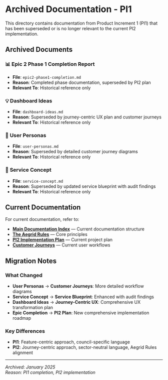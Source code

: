 # Archived Documentation - PI1

This directory contains documentation from Product Increment 1 (PI1) that has been superseded or is no longer relevant to the current PI2 implementation.

## Archived Documents

### 📊 **Epic 2 Phase 1 Completion Report**
- **File**: `epic2-phase1-completion.md`
- **Reason**: Completed phase documentation, superseded by PI2 plan
- **Relevant To**: Historical reference only

### 💡 **Dashboard Ideas**
- **File**: `dashboard-ideas.md`
- **Reason**: Superseded by journey-centric UX plan and customer journeys
- **Relevant To**: Historical reference only

### 👥 **User Personas**
- **File**: `user-personas.md`
- **Reason**: Superseded by detailed customer journey diagrams
- **Relevant To**: Historical reference only

### 🎯 **Service Concept**
- **File**: `service-concept.md`
- **Reason**: Superseded by updated service blueprint with audit findings
- **Relevant To**: Historical reference only

## Current Documentation

For current documentation, refer to:
- **[Main Documentation Index](../README.md)** — Current documentation structure
- **[The Aegrid Rules](../core/aegrid-rules.md)** — Core principles
- **[PI2 Implementation Plan](../TODO-PI2.md)** — Current project plan
- **[Customer Journeys](../architecture/customer-journeys/)** — Current user workflows

## Migration Notes

### What Changed
- **User Personas** → **Customer Journeys**: More detailed workflow diagrams
- **Service Concept** → **Service Blueprint**: Enhanced with audit findings
- **Dashboard Ideas** → **Journey-Centric UX**: Comprehensive UX transformation plan
- **Epic Completion** → **PI2 Plan**: New comprehensive implementation roadmap

### Key Differences
- **PI1**: Feature-centric approach, council-specific language
- **PI2**: Journey-centric approach, sector-neutral language, Aegrid Rules alignment

---

*Archived: January 2025*  
*Reason: PI1 completion, PI2 implementation*
